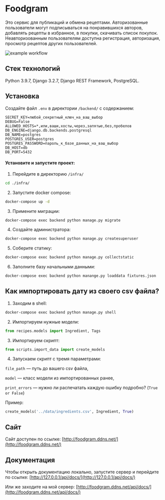 # Foodgram
Это сервис для публикаций и обмена рецептами.
Авторизованные пользователи могут подписываться на понравившихся авторов, добавлять рецепты в избранное, в покупки, скачивать список покупок. Неавторизованным пользователям доступна регистрация, авторизация, просмотр рецептов других пользователей.

![example workflow](https://github.com/Yan-Zhelanov/foodgram-react-project/actions/workflows/foodgram_workflow.yml/badge.svg)


## Стек технологий
Python 3.9.7, Django 3.2.7, Django REST Framework, PostgreSQL.

## Установка
Создайте файл `.env` в директории `/backend/` с содержанием:
```
SECRET_KEY=любой_секретный_ключ_на_ваш_выбор
DEBUG=False
ALLOWED_HOSTS=*,или,ваши,хосты,через,запятые,без,пробелов
DB_ENGINE=django.db.backends.postgresql
DB_NAME=postgres
POSTGRES_USER=postgres
POSTGRES_PASSWORD=пароль_к_базе_данных_на_ваш_выбор
DB_HOST=db
DB_PORT=5432
```

#### Установите и запустите проект:
1. Перейдите в директорию `/infra/`
```bash
cd ./infra/
```
2. Запустите docker compose:
```bash
docker-compose up -d
```
3. Примените миграции:
```bash
docker-compose exec backend python manage.py migrate
```
4. Создайте администратора:
```bash
docker-compose exec backend python manage.py createsuperuser
```
5. Соберите статику:
```bash
docker-compose exec backend python manage.py collectstatic
```
6. Заполните базу начальными данными:
```bash
docker-compose exec backend python manange.py loaddata fixtures.json
```

## Как импортировать дату из своего csv файла?
1. Заходим в shell:
```bash
docker-compose exec backend python manage.py shell
```

2. Импортируем нужные модели:
```python
from recipes.models import Ingredient, Tags
```

3. Импортируем скрипт:
```python
from scripts.import_data import create_models
```

4. Запускаем скрипт с тремя параметрами:

`file_path` — путь до вашего csv файла,

`model` — класс модели из импортированных ранее,

`print_errors` — нужно ли распечатать каждую ошибку подробно? (```True or False```)

Пример:
```python
create_models('../data/ingredients.csv', Ingredient, True)
```

## Сайт
Сайт доступен по ссылке:
[http://foodgram.ddns.net/](http://foodgram.ddns.net/)

## Документация
Чтобы открыть документацию локально, запустите сервер и перейдите по ссылке:
[http://127.0.0.1/api/docs/](http://127.0.0.1/api/docs/)

Или же заходите на мой сервер:
[http://foodgram.ddns.net/api/docs/](http://foodgram.ddns.net/api/docs/)

